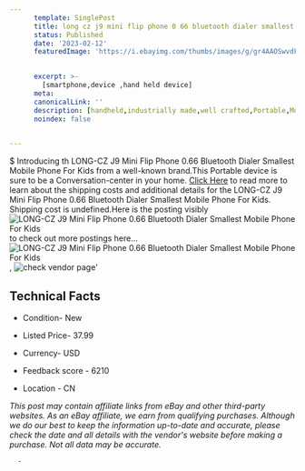 ```yaml
---
      template: SinglePost
      title: long cz j9 mini flip phone 0 66 bluetooth dialer smallest mobile phone for kids
      status: Published
      date: '2023-02-12'
      featuredImage: 'https://i.ebayimg.com/thumbs/images/g/gr4AAOSwvdFcFTBd/s-l225.jpg'
       

      excerpt: >-
        [smartphone,device ,hand held device]
      meta:
      canonicalLink: ''
      description: [handheld,industrially made,well crafted,Portable,Mobile,Compact,Convenient,Lightweight,Maneuverable,Man-portable,Miniature,Carriable,Hand-held,Light,Holdable,Transportable,Mobile device,Pocket-sized,On-the-go,Wireless,Cordless,Compact size,Convenient size, smartphone,device ,hand held device]
      noindex: false
      

---
```

$
      Introducing th LONG-CZ J9 Mini Flip Phone 0.66 Bluetooth Dialer Smallest Mobile Phone For Kids from a well-known brand.This Portable device  is sure to be a Conversation-center in your home. [Click Here](https://www.ebay.com/itm/223285820130?hash=item33fcdf3ae2%3Ag%3Agr4AAOSwvdFcFTBd&mkevt=1&mkcid=1&mkrid=711-53200-19255-0&campid=%253CePNCampaignId%253E&customid=%253CreferenceId%253E&toolid=10049) to read more to learn about the shipping costs and additional details for the LONG-CZ J9 Mini Flip Phone 0.66 Bluetooth Dialer Smallest Mobile Phone For Kids. Shipping cost is undefined.Here is the posting visibly ![LONG-CZ J9 Mini Flip Phone 0.66 Bluetooth Dialer Smallest Mobile Phone For Kids](https://i.ebayimg.com/thumbs/images/g/gr4AAOSwvdFcFTBd/s-l225.jpg) to check out more postings here... ![LONG-CZ J9 Mini Flip Phone 0.66 Bluetooth Dialer Smallest Mobile Phone For Kids](https://i.ebayimg.com/images/g/gr4AAOSwvdFcFTBd/s-l1200.jpg), ![check vendor page](https://origin-galleryplus.ebayimg.com/ws/web/223285820130_2_0_1/225x225.jpg,https://origin-galleryplus.ebayimg.com/ws/web/223285820130_3_0_1/225x225.jpg,https://origin-galleryplus.ebayimg.com/ws/web/223285820130_4_0_1/225x225.jpg,https://origin-galleryplus.ebayimg.com/ws/web/223285820130_5_0_1/225x225.jpg,https://origin-galleryplus.ebayimg.com/ws/web/223285820130_6_0_1/225x225.jpg,https://origin-galleryplus.ebayimg.com/ws/web/223285820130_7_0_1/225x225.jpg,https://origin-galleryplus.ebayimg.com/ws/web/223285820130_8_0_1/225x225.jpg,https://origin-galleryplus.ebayimg.com/ws/web/223285820130_9_0_1/225x225.jpg,https://origin-galleryplus.ebayimg.com/ws/web/223285820130_10_0_1/225x225.jpg,https://origin-galleryplus.ebayimg.com/ws/web/223285820130_11_0_1/225x225.jpg,https://origin-galleryplus.ebayimg.com/ws/web/223285820130_12_0_1/225x225.jpg)'

      

 ## Technical Facts 



     
      

 - Condition- New 


      

 - Listed Price- 37.99 


      

 - Currency- USD 


      

 - Feedback score - 6210 


      

 - Location - CN 


      
      

 *_This post may contain affiliate links from eBay and other third-party websites. As an eBay affiliate, we earn from qualifying purchases. Although we do our best to keep the information up-to-date and accurate, please check the date and all details with the vendor's website before making a purchase. Not all data may be accurate._*




      -
